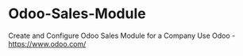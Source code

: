 # Odoo-Sales-Module
Create and Configure Odoo Sales Module for a Company Use
Odoo - https://www.odoo.com/

